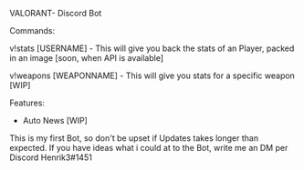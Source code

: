 VALORANT- Discord Bot

Commands:

v!stats [USERNAME] - This will give you back the stats of an Player, packed in an image [soon, when API is available]

v!weapons [WEAPONNAME] - This will give you stats for a specific weapon [WIP]

Features:

- Auto News [WIP]

This is my first Bot, so don't be upset if Updates takes longer than expected. If you have ideas what i could at to the Bot, write me an DM per Discord Henrik3#1451
